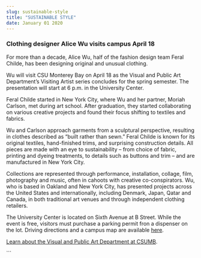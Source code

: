 ```yaml
---
slug: sustainable-style
title: "SUSTAINABLE STYLE"
date: January 01 2020
---
```


 
<h3>Clothing designer Alice Wu visits campus April 18</h3>
<p>
  For more than a decade, Alice Wu, half of the fashion design team Feral
  Childe, has been designing original and unusual clothing.
</p>
<p>
  Wu will visit CSU Monterey Bay on April 18 as the Visual and Public Art
  Department’s Visiting Artist series concludes for the spring semester. The
  presentation will start at 6 p.m. in the University Center.
</p>
<p>
  Feral Childe started in New York City, where Wu and her partner, Moriah
  Carlson, met during art school. After graduation, they started collaborating
  on various creative projects and found their focus shifting to textiles and
  fabrics.
</p>
<p>
  Wu and Carlson approach garments from a sculptural perspective, resulting in
  clothes described as “built rather than sewn.” Feral Childe is known for its
  original textiles, hand-finished trims, and surprising construction details.
  All pieces are made with an eye to sustainability – from choice of fabric,
  printing and dyeing treatments, to details such as buttons and trim – and are
  manufactured in New York City.
</p>
<p>
  Collections are represented through performance, installation, collage, film,
  photography and music, often in cahoots with creative co-conspirators. Wu, who
  is based in Oakland and New York City, has presented projects across the
  United States and internationally, including Denmark, Japan, Qatar and Canada,
  in both traditional art venues and through independent clothing retailers.
</p>
<p>
  The University Center is located on Sixth Avenue at B Street. While the event
  is free, visitors must purchase a parking permit fron a dispenser on the lot.
  Driving directions and a campus map are available
  <a href="https://csumb.edu/map">here</a>.
</p>
<p>
  <a href="https://csumb.edu/art"
    >Learn about the Visual and Public Art Department at CSUMB</a
  >.
</p>
<p></p>
```

